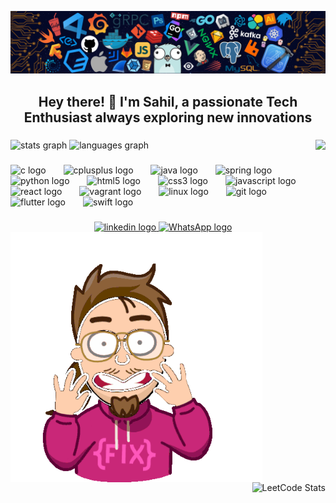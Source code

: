 ![logo](https://github.com/sahiljagdale007/sahiljagdale007/blob/main/github%20img.png)
<h2 align="center">Hey there! 👋 I'm Sahil, a passionate Tech Enthusiast always exploring new innovations</h2>

###

<img align="right" height="400" src="https://user-images.githubusercontent.com/74038190/218265814-3084a4ba-809c-4135-afc0-8685d0f634b3.gif"  />

###
<div align="left">
  <img src="https://github-readme-stats.vercel.app/api?username=sahiljagdale007&hide_title=false&hide_rank=false&show_icons=true&include_all_commits=true&count_private=true&disable_animations=false&theme=dracula&locale=en&hide_border=false" height="150" alt="stats graph"  />
  <img src="https://github-readme-stats.vercel.app/api/top-langs?username=sahiljagdale007&locale=en&hide_title=false&layout=compact&card_width=320&langs_count=5&theme=dracula&hide_border=false" height="150" alt="languages graph"  />
</div>

###

<div align="left">
   <img src="https://cdn.jsdelivr.net/gh/devicons/devicon/icons/c/c-original.svg" height="60" alt="c logo"  />
  <img width="20" />
  <img src="https://cdn.jsdelivr.net/gh/devicons/devicon/icons/cplusplus/cplusplus-original.svg" height="60" alt="cplusplus logo"  />
  <img width="20" />
  <img src="https://cdn.jsdelivr.net/gh/devicons/devicon/icons/java/java-original.svg" height="60" alt="java logo"  />
  <img width="20" />
  <img src="https://cdn.jsdelivr.net/gh/devicons/devicon/icons/spring/spring-original.svg" height="60" alt="spring logo"  />
  <img width="20" />
    <img src="https://cdn.jsdelivr.net/gh/devicons/devicon/icons/python/python-original.svg" height="60" alt="python logo"  />
  <img width="20" />
  <img src="https://cdn.jsdelivr.net/gh/devicons/devicon/icons/html5/html5-original.svg" height="60" alt="html5 logo"  />
  <img width="20" />
  <img src="https://cdn.jsdelivr.net/gh/devicons/devicon/icons/css3/css3-original.svg" height="60" alt="css3 logo"  />
  <img width="20" />
    <img src="https://cdn.jsdelivr.net/gh/devicons/devicon/icons/javascript/javascript-original.svg" height="60" alt="javascript logo"  />
  <img width="20" />
    <img src="https://cdn.jsdelivr.net/gh/devicons/devicon/icons/react/react-original.svg" height="60" alt="react logo"  />
  <img width="20" />
  <img src="https://cdn.jsdelivr.net/gh/devicons/devicon/icons/vagrant/vagrant-original.svg" height="60" alt="vagrant logo"  />
   <img width="20" />
  <img src="https://cdn.jsdelivr.net/gh/devicons/devicon/icons/linux/linux-original.svg" height="60" alt="linux logo"  />
  <img width="20" />
  <img src="https://cdn.jsdelivr.net/gh/devicons/devicon/icons/git/git-original.svg" height="60" alt="git logo"  />
  <img width="20" />
   <br />
  <img src="https://cdn.jsdelivr.net/gh/devicons/devicon/icons/flutter/flutter-original.svg" height="60" alt="flutter logo"  />
  <img width="20" />
  <img src="https://cdn.jsdelivr.net/gh/devicons/devicon/icons/swift/swift-original.svg" height="60" alt="swift logo"  />
</div>

###

<div align="center">
 <a href="https://www.linkedin.com/in/sahiljagdale07/" target="_blank">
    <img src="https://user-images.githubusercontent.com/74038190/235294012-0a55e343-37ad-4b0f-924f-c8431d9d2483.gif" height="80" alt="linkedin logo"  />
  </a>
   <a href="https://wa.me/8421681523" target="_blank">
    <img src="https://user-images.githubusercontent.com/74038190/235294019-40007353-6219-4ec5-b661-b3c35136dd0b.gif" height="80" alt="WhatsApp logo" />
  </a>
    <img align="left" height="400" src="https://github.com/sahiljagdale007/sahiljagdale007/blob/main/hackerman-programming.gif"  />
</div>

<div align="right">
  <img src="https://leetcard.jacoblin.cool/sahiljagdale07?border=0&radius=20" height="160" alt="LeetCode Stats" />
</div>

<br clear="both">


###
